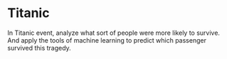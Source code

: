# Titanic
In Titanic event, analyze what sort of people were more likely to survive. And apply the tools of machine learning to predict which passenger survived this tragedy.
